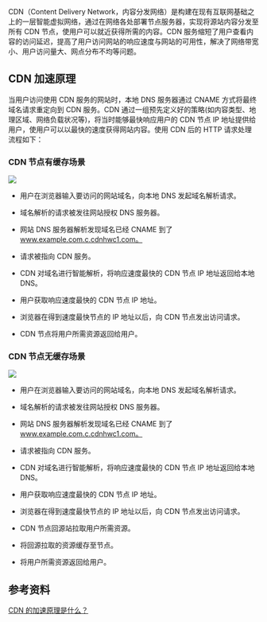 CDN（Content Delivery Network，内容分发网络）是构建在现有互联网基础之上的一层智能虚拟网络，通过在网络各处部署节点服务器，实现将源站内容分发至所有 CDN 节点，使用户可以就近获得所需的内容。CDN 服务缩短了用户查看内容的访问延迟，提高了用户访问网站的响应速度与网站的可用性，解决了网络带宽小、用户访问量大、网点分布不均等问题。

## CDN 加速原理

当用户访问使用 CDN 服务的网站时，本地 DNS 服务器通过 CNAME 方式将最终域名请求重定向到 CDN 服务。CDN 通过一组预先定义好的策略(如内容类型、地理区域、网络负载状况等)，将当时能够最快响应用户的 CDN 节点 IP 地址提供给用户，使用户可以以最快的速度获得网站内容。使用 CDN 后的 HTTP 请求处理流程如下：

### CDN 节点有缓存场景

![](/img/other/hascache.jpg)

- 用户在浏览器输入要访问的网站域名，向本地 DNS 发起域名解析请求。

- 域名解析的请求被发往网站授权 DNS 服务器。

- 网站 DNS 服务器解析发现域名已经 CNAME 到了 www.example.com.c.cdnhwc1.com。

- 请求被指向 CDN 服务。

- CDN 对域名进行智能解析，将响应速度最快的 CDN 节点 IP 地址返回给本地 DNS。

- 用户获取响应速度最快的 CDN 节点 IP 地址。

- 浏览器在得到速度最快节点的 IP 地址以后，向 CDN 节点发出访问请求。

- CDN 节点将用户所需资源返回给用户。

### CDN 节点无缓存场景

![](/img/other/nocache.jpg)

- 用户在浏览器输入要访问的网站域名，向本地 DNS 发起域名解析请求。

- 域名解析的请求被发往网站授权 DNS 服务器。

- 网站 DNS 服务器解析发现域名已经 CNAME 到了 www.example.com.c.cdnhwc1.com。

- 请求被指向 CDN 服务。

- CDN 对域名进行智能解析，将响应速度最快的 CDN 节点 IP 地址返回给本地 DNS。

- 用户获取响应速度最快的 CDN 节点 IP 地址。

- 浏览器在得到速度最快节点的 IP 地址以后，向 CDN 节点发出访问请求。

- CDN 节点回源站拉取用户所需资源。

- 将回源拉取的资源缓存至节点。

- 将用户所需资源返回给用户。

## 参考资料

[CDN 的加速原理是什么？](https://www.huaweicloud.com/zhishi/cdn001.html)
